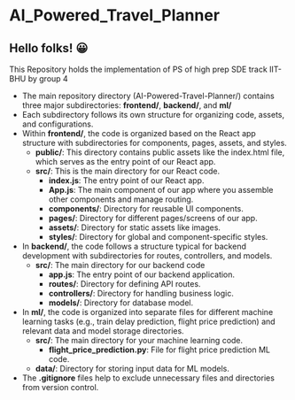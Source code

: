 # AI_Powered_Travel_Planner
## Hello folks! :grinning:
This Repository holds the implementation of PS of high prep SDE track IIT-BHU by group 4 
* The main repository directory (AI-Powered-Travel-Planner/) contains three major subdirectories: **frontend/**, **backend/**, and **ml/**
* Each subdirectory follows its own structure for organizing code, assets, and configurations.
* Within **frontend/**, the code is organized based on the React app structure with subdirectories for components, pages, assets, and styles.
    - **public/**: This directory contains public assets like the index.html file, which serves as the entry point of our React app.
    - **src/**: This is the main directory for our React code.
       - **index.js**: The entry point of our React app.
       - **App.js**: The main component of our app where you assemble other components and manage routing.
       - **components/**: Directory for reusable UI components.
       - **pages/**: Directory for different pages/screens of our app.
       - **assets/**: Directory for static assets like images.
       - **styles/**: Directory for global and component-specific styles.
* In **backend/**, the code follows a structure typical for backend development with subdirectories for routes, controllers, and models.
    - **src/**: The main directory for our backend code
       - **app.js**: The entry point of our backend application.
       - **routes/**: Directory for defining API routes. 
       - **controllers/**: Directory for handling business logic.
       - **models/**: Directory for database model.
* In **ml/**, the code is organized into separate files for different machine learning tasks (e.g., train delay prediction, flight price prediction) and relevant data and model storage directories.
    - **src/**: The main directory for your machine learning code.
       - **flight_price_prediction.py**: File for flight price prediction ML code.
    - **data/**: Directory for storing input data for ML models.
* The **.gitignore** files help to exclude unnecessary files and directories from version control.
